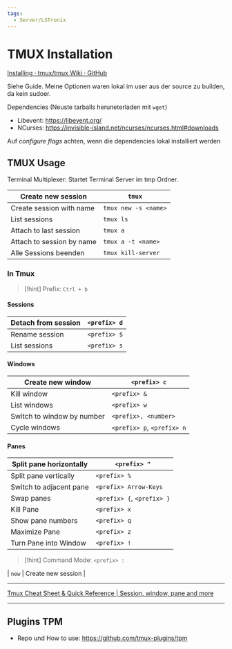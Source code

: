 ```yaml
---
tags:
  - Server/LSTronix
---
```


# TMUX Installation

[Installing · tmux/tmux Wiki · GitHub](https://github.com/tmux/tmux/wiki/Installing)

Siehe Guide. Meine Optionen waren lokal im user aus der source zu builden, da kein sudoer.

Dependencies (Neuste tarballs heruneterladen mit `wget`)
- Libevent: https://libevent.org/
- NCurses: https://invisible-island.net/ncurses/ncurses.html#downloads

Auf *configure flags* achten, wenn die dependencies lokal installiert werden

## TMUX Usage

Terminal Multiplexer: Startet Terminal Server im tmp Ordner.

| Create new session        | `tmux`               |
| ------------------------- | --------------------- |
| Create session with name  | `tmux new -s <name>` |
| List sessions             | `tmux ls`            |
| Attach to last session    | `tmux a`             |
| Attach to session by name | `tmux a -t <name>`   |
| Alle Sessions beenden     | `tmux kill-server`   |

### In Tmux

> [!hint] Prefix: `Ctrl + b`

#### Sessions

| Detach from session | `<prefix> d` | 
| ------------------- | ------------- |
| Rename session | `<prefix> $` |
| List sessions | `<prefix> s` |

#### Windows

| Create new window | `<prefix> c` |
| ------------------- | ------------- | 
| Kill window | `<prefix> &` |
| List windows | `<prefix> w` |
| Switch to window by number | `<prefix>, <number>` | 
| Cycle windows | `<prefix> p`, `<prefix> n` |

#### Panes

| Split pane horizontally | `<prefix> "` |
| ----------------------- | ------------- |
| Split pane vertically   | `<prefix> %` |
| Switch to adjacent pane | `<prefix> Arrow-Keys` |
| Swap panes              | `<prefix> {`, `<prefix> }` |
| Kill Pane               | `<prefix> x` |
| Show pane numbers       | `<prefix> q` |
| Maximize Pane           | `<prefix> z` |
| Turn Pane into Window   | `<prefix> !` |

> [!hint] Command Mode: `<prefix> :`

| `new` | Create new session | 

---

[Tmux Cheat Sheet & Quick Reference | Session, window, pane and more](https://tmuxcheatsheet.com/)

---

## Plugins TPM

- Repo und How to use: https://github.com/tmux-plugins/tpm